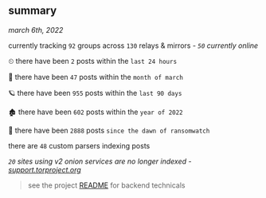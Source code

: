 
## summary
_march 6th, 2022_

currently tracking `92` groups across `130` relays & mirrors - _`50` currently online_

⏲ there have been `2` posts within the `last 24 hours`

🦈 there have been `47` posts within the `month of march`

🪐 there have been `955` posts within the `last 90 days`

🏚 there have been `602` posts within the `year of 2022`

🦕 there have been `2888` posts `since the dawn of ransomwatch`

there are `48` custom parsers indexing posts

_`20` sites using v2 onion services are no longer indexed - [support.torproject.org](https://support.torproject.org/onionservices/v2-deprecation/)_

> see the project [README](https://github.com/thetanz/ransomwatch#ransomwatch--) for backend technicals
